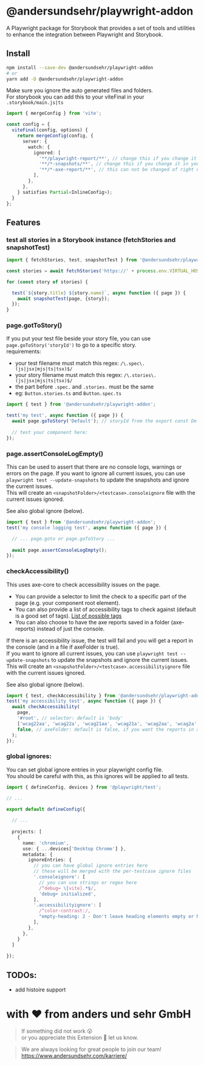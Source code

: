 # @andersundsehr/playwright-addon
A Playwright package for Storybook that provides a set of tools and utilities to enhance the integration between Playwright and Storybook.


## Install

```bash
npm install --save-dev @andersundsehr/playwright-addon
# or
yarn add -D @andersundsehr/playwright-addon
```

Make sure you ignore the auto generated files and folders.  
For storybook you can add this to your viteFinal in your `.storybook/main.js|ts`

```ts
import { mergeConfig } from 'vite';

const config = {
  viteFinal(config, options) {
    return mergeConfig(config, {
      server: {
        watch: {
          ignored: [
            '**/playwright-report/**', // change this if you change it in your playwright config
            '**/*-snapshots/**', // change this if you change it in your playwright config
            '**/*-axe-report/**', // this can not be changed of right now
          ],
        },
      },
    } satisfies Partial<InlineConfig>);
  }
};

```

## Features

### test all stories in a Storybook instance (fetchStories and snapshotTest)

````ts
import { fetchStories, test, snapshotTest } from '@andersundsehr/playwright-addon';

const stories = await fetchStories('https://' + process.env.VIRTUAL_HOST);

for (const story of stories) {

  test(`${story.title} ${story.name}`, async function ({ page }) {
    await snapshotTest(page, {story});
  });
}

````

### page.gotToStory()

If you put your test file beside your story file, you can use `page.goToStory('storyId')` to go to a specific story.  
requirements:
- your test filename must match this regex: `/\.spec\.(js|jsx|mjs|ts|tsx)$/`
- your story filename must match this regex: `/\.stories\.(js|jsx|mjs|ts|tsx)$/`
- the part before `.spec.` and `.stories.` must be the same
- eg: `Button.stories.ts` and `Button.spec.ts`

````ts
import { test } from '@andersundsehr/playwright-addon';

test('my test', async function ({ page }) {
  await page.goToStory('Default'); // storyId from the export const Default = ...
  
  // test your component here:
});
````

### page.assertConsoleLogEmpty()

This can be used to assert that there are no console logs, warnings or errors on the page.
If you want to ignore all current issues, you can use `playwright test --update-snapshots` to update the snapshots and ignore the current issues.  
This will create an `<snapshotFolder>/<testcase>.consoleignore` file with the current issues ignored.

See also global ignore (below).


````ts
import { test } from '@andersundsehr/playwright-addon';
test('my console logging test', async function ({ page }) {

  // ... page.goto or page.goToStory ...
  
  await page.assertConsoleLogEmpty();
});
````

### checkAccessibility()

This uses axe-core to check accessibility issues on the page.

- You can provide a selector to limit the check to a specific part of the page (e.g. your component root element).
- You can also provide a list of accessibility tags to check against (default is a good set of tags). [List of possible tags](https://www.deque.com/axe/core-documentation/api-documentation/) 
- You can also choose to have the axe reports saved in a folder (axe-reports) instead of just the console.

If there is an accessibility issue, the test will fail and you will get a report in the console (and in a file if axeFolder is true).  
If you want to ignore all current issues, you can use `playwright test --update-snapshots` to update the snapshots and ignore the current issues.  
This will create an `<snapshotFolder>/<testcase>.accessibilityignore` file with the current issues ignored.

See also global ignore (below).

````ts
import { test, checkAccessibility } from '@andersundsehr/playwright-addon';
test('my accessibility test', async function ({ page }) {
  await checkAccessibility(
    page,
    '#root', // selector: default is 'body'
    ['wcag22aa', 'wcag22a', 'wcag21aa', 'wcag21a', 'wcag2aa', 'wcag2a', 'best-practice'], // accessibilityTags: default as shown here
    false, // axeFolder: default is false, if you want the reports in a folder, set it to true
  );
});
````

### global ignores:

You can set global ignore entries in your playwright config file.  
You should be careful with this, as this ignores will be applied to all tests.

````ts
import { defineConfig, devices } from '@playwright/test';

// ...

export default defineConfig({
  
  // ...
  
  projects: [
    {
      name: 'chromium',
      use: { ...devices['Desktop Chrome'] },
      metadata: {
        ignoreEntries: {
          // you can have global ignore entries here
          // these will be merged with the per-testcase ignore files
          '.consoleignore': [
            // you can use strings or regex here
            /^debug➡️ \[vite].*$/,
            'debug➡️ initialized',
          ],
          '.accessibilityignore': [
            /^color-contrast:/,
            "empty-heading: 2 - Don't leave heading elements empty or hide them."
          ],
        },
      },
    }
  ]
  
});
````

## TODOs:

- add histoire support

# with ♥️ from anders und sehr GmbH

> If something did not work 😮  
> or you appreciate this Extension 🥰 let us know.

> We are always looking for great people to join our team!
> https://www.andersundsehr.com/karriere/
